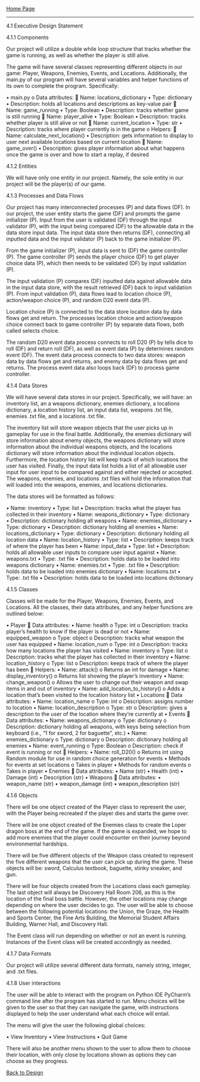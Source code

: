 [Home Page](https://github.com/SirRexOfRider/CYBR404-UNK-Oregon-Trail/tree/main)
<hr>

4.1 Executive Design Statement

4.1.1 Components

Our project will utilize a double while loop structure that tracks whether the game is running, as well as whether the player is still alive. 

The game will have several classes representing different objects in our game: Player, Weapons, Enemies, Events, and Locations. Additionally, the main.py of our program will have several variables and helper functions of its own to complete the program. Specifically:

•	main.py
o	Data attributes: 
	Name: locations_dictionary
•	Type: dictionary 
•	Description: holds all locations and descriptions as key-value pair
	Name: game_running
•	Type: Boolean
•	Description: tracks whether game is still running
	Name: player_alive
•	Type: Boolean
•	Description: tracks whether player is still alive or not 
	Name: current_location
•	Type: str
•	Description: tracks where player currently is in the game 
o	Helpers: 
	Name: calculate_next_location()
•	Description: gets information to display to user next available locations based on current location 
	Name: game_over()
•	Description: gives player information about what happens once the game is over and how to start a replay, if desired 

4.1.2 Entities 

We will have only one entity in our project. Namely, the sole entity in our project will be the player(s) of our game. 

4.1.3 Processes and Data Flows 

Our project has many interconnected processes (P) and data flows (DF). In our project, the user entity starts the game (DF) and prompts the game initializer (P). Input from the user is validated (DF) through the input validator (P), with the input being compared (DF) to the allowable data in the data store input data. The input data store then returns (DF), connecting all inputted data and the input validator (P) back to the game initializer (P). 

From the game initializer (P), input data is sent to (DF) the game controller (P). The game controller (P) sends the player choice (DF) to get player choice data (P), which then needs to be validated (DF) by input validation (P). 

The input validation (P) compares (DF) inputted data against allowable data in the input data store, with the result retrieved (DF) back to input validation (P). From input validation (P), data flows lead to location choice (P), action/weapon choice (P), and random D20 event data (P). 

Location choice (P) is connected to the data store location data by data flows get and return. The processes location choice and action/weapon choice connect back to game controller (P) by separate data flows, both called selects choice.

The random D20 event data process connects to roll D20 (P) by tells dice to roll (DF) and return roll (DF), as well as event data (P) by determines random event (DF). The event data process connects to two data stores: weapon data by data flows get and returns, and enemy data by data flows get and returns. The process event data also loops back (DF) to process game controller.

4.1.4 Data Stores

We will have several data stores in our project. Specifically, we will have: an inventory list, an a weapons dictionary, enemies dictionary, a locations dictionary, a location history list, an input data list, weapons .txt file, enemies .txt file, and a locations .txt file. 

The inventory list will store weapon objects that the user picks up in gameplay for use in the final battle. Additionally, the enemies dictionary will store information about enemy objects, the weapons dictionary will store information about the individual weapons objects, and the locations dictionary will store information about the individual location objects. Furthermore, the location history list will keep track of which locations the user has visited. Finally, the input data list holds a list of all allowable user input for user input to be compared against and either rejected or accepted. The weapons, enemies, and locations .txt files will hold the information that will loaded into the weapons, enemies, and locations dictionaries.

The data stores will be formatted as follows:

•	Name: inventory
•	Type: list
•	Description: tracks what the player has collected in their inventory
•	Name: weapons_dictionary
•	Type: dictionary
•	Description: dictionary holding all weapons
•	Name: enemies_dictionary
•	Type: dictionary 
•	Description: dictionary holding all enemies
•	Name: locations_dictionary
•	Type: dictionary
•	Description: dictionary holding all location data 
•	Name: location_history
•	Type: list
•	Description: keeps track of where the player has been
•	Name: input_data
•	Type: list
•	Description: holds all allowable user inputs to compare user input against 
•	Name: weapons.txt
•	Type: .txt file
•	Description: holds data to be loaded into weapons dictionary 
•	Name: enemies.txt
•	Type: .txt file
•	Description: holds data to be loaded into enemies dictionary 
•	Name: locations.txt
•	Type: .txt file
•	Description: holds data to be loaded into locations dictionary 

4.1.5 Classes

Classes will be made for the Player, Weapons, Enemies, Events, and Locations. All the classes, their data attributes, and any helper functions are outlined below: 

•	Player 
	Data attributes:
•	Name: health
o	Type: int
o	Description: tracks player’s health to know if the player is dead or not
•	Name: equipped_weapon
o	Type: object 
o	Description: tracks what weapon the user has equipped
•	Name: location_num
o	Type: int
o	Description: tracks how many locations the player has visited 
•	Name: inventory
o	Type: list
o	Description: tracks what the player has collected in their inventory
•	Name: location_history
o	Type: list
o	Description: keeps track of where the player has been
	Helpers:
•	Name: attack()
o	Returns an int for damage
•	Name: display_inventory()
o	Returns list showing the player’s inventory
•	Name: change_weapon()
o	Allows the user to change out their weapon and swap items in and out of inventory
•	Name: add_location_to_history()
o	Adds a location that’s been visited to the location history list 
•	Locations
	Data attributes:
•	Name: location_name
o	Type: int
o	Description: assigns number to location
•	Name: location_description
o	Type: str
o	Description: gives a description to the user of the location where they’re currently at
•	Events
	Data attributes:
•	Name: weapons_dictionary
o	Type: dictionary
o	Description: dictionary holding all weapons, with keys being selection from keyboard (i.e., “1 for sword, 2 for baguette”, etc.)
•	Name: enemies_dictionary
o	Type: dictionary 
o	Description: dictionary holding all enemies
•	Name: event_running
o	Type: Boolean
o	Description: check if event is running or not 
	Helpers:
•	Name: roll_D20()
o	Returns int using Random module for use in random choice generation for events 
•	Methods for events at set locations
o	Takes in player
•	Methods for random events
o	Takes in player 
•	Enemies 
	Data attributes:
•	Name (str)
•	Health (int)
•	Damage (int)
•	Description (str)
•	Weapons 
	Data attributes:
•	weapon_name (str)
•	weapon_damage (int)
•	weapon_description (str)

4.1.6 Objects

There will be one object created of the Player class to represent the user, with the Player being recreated if the player dies and starts the game over.

There will be one object created of the Enemies class to create the Loper dragon boss at the end of the game. If the game is expanded, we hope to add more enemies that the player could encounter on their journey beyond environmental hardships. 

There will be five different objects of the Weapon class created to represent the five different weapons that the user can pick up during the game. These objects will be: sword, Calculus textbook, baguette, stinky sneaker, and gun.

There will be four objects created from the Locations class each gameplay. The last object will always be Discovery Hall Room 206, as this is the location of the final boss battle. However, the other locations may change depending on where the user decides to go. The user will be able to choose between the following potential locations: the Union, the Graze, the Health and Sports Center, the Fine Arts Building, the Memorial Student Affairs Building, Warner Hall, and Discovery Hall. 

The Event class will run depending on whether or not an event is running. Instances of the Event class will be created accordingly as needed.

4.1.7 Data Formats

Our project will utilize several different data formats, namely string, integer, and .txt files. 

4.1.8 User interactions

The user will be able to interact with the program on Python IDE PyCharm’s command line after the program has started to run. Menu choices will be given to the user so that they can navigate the game, with instructions displayed to help the user understand what each choice will entail. 

The menu will give the user the following global choices:

•	View Inventory
•	View Instructions 
•	Quit Game 

There will also be another menu shown to the user to allow them to choose their location, with only close by locations shown as options they can choose as they progress.


[Back to Design](https://github.com/SirRexOfRider/CYBR404-UNK-Oregon-Trail/blob/main/Project/Design/Design.md)
